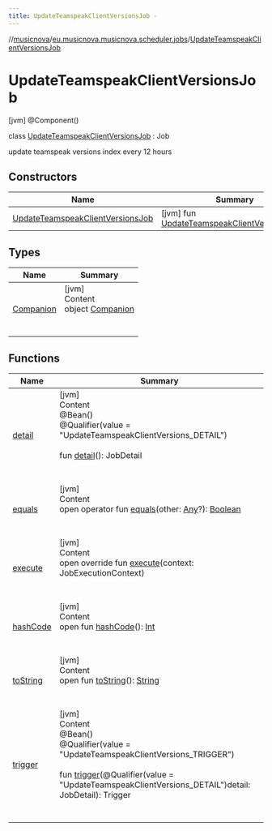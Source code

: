 ```yaml
---
title: UpdateTeamspeakClientVersionsJob -
---
```

//[musicnova](../../index.md)/[eu.musicnova.musicnova.scheduler.jobs](../index.md)/[UpdateTeamspeakClientVersionsJob](index.md)



# UpdateTeamspeakClientVersionsJob  
 [jvm] @Component()  
  
class [UpdateTeamspeakClientVersionsJob](index.md) : Job

update teamspeak versions index every 12 hours

   


## Constructors  
  
|  Name|  Summary| 
|---|---|
| <a name="eu.musicnova.musicnova.scheduler.jobs/UpdateTeamspeakClientVersionsJob/UpdateTeamspeakClientVersionsJob/#/PointingToDeclaration/"></a>[UpdateTeamspeakClientVersionsJob](-update-teamspeak-client-versions-job.md)| <a name="eu.musicnova.musicnova.scheduler.jobs/UpdateTeamspeakClientVersionsJob/UpdateTeamspeakClientVersionsJob/#/PointingToDeclaration/"></a> [jvm] fun [UpdateTeamspeakClientVersionsJob](-update-teamspeak-client-versions-job.md)()   <br>


## Types  
  
|  Name|  Summary| 
|---|---|
| <a name="eu.musicnova.musicnova.scheduler.jobs/UpdateTeamspeakClientVersionsJob.Companion///PointingToDeclaration/"></a>[Companion](-companion/index.md)| <a name="eu.musicnova.musicnova.scheduler.jobs/UpdateTeamspeakClientVersionsJob.Companion///PointingToDeclaration/"></a>[jvm]  <br>Content  <br>object [Companion](-companion/index.md)  <br><br><br>


## Functions  
  
|  Name|  Summary| 
|---|---|
| <a name="eu.musicnova.musicnova.scheduler.jobs/UpdateTeamspeakClientVersionsJob/detail/#/PointingToDeclaration/"></a>[detail](detail.md)| <a name="eu.musicnova.musicnova.scheduler.jobs/UpdateTeamspeakClientVersionsJob/detail/#/PointingToDeclaration/"></a>[jvm]  <br>Content  <br>@Bean()  <br>@Qualifier(value = "UpdateTeamspeakClientVersions_DETAIL")  <br>  <br>fun [detail](detail.md)(): JobDetail  <br><br><br>
| <a name="kotlin/Any/equals/#kotlin.Any?/PointingToDeclaration/"></a>[equals](../../eu.musicnova.musicnova.web/-web-auth-config/index.md#%5Bkotlin%2FAny%2Fequals%2F%23kotlin.Any%3F%2FPointingToDeclaration%2F%5D%2FFunctions%2F-588387816)| <a name="kotlin/Any/equals/#kotlin.Any?/PointingToDeclaration/"></a>[jvm]  <br>Content  <br>open operator fun [equals](../../eu.musicnova.musicnova.web/-web-auth-config/index.md#%5Bkotlin%2FAny%2Fequals%2F%23kotlin.Any%3F%2FPointingToDeclaration%2F%5D%2FFunctions%2F-588387816)(other: [Any](https://kotlinlang.org/api/latest/jvm/stdlib/kotlin/-any/index.html)?): [Boolean](https://kotlinlang.org/api/latest/jvm/stdlib/kotlin/-boolean/index.html)  <br><br><br>
| <a name="eu.musicnova.musicnova.scheduler.jobs/UpdateTeamspeakClientVersionsJob/execute/#org.quartz.JobExecutionContext/PointingToDeclaration/"></a>[execute](execute.md)| <a name="eu.musicnova.musicnova.scheduler.jobs/UpdateTeamspeakClientVersionsJob/execute/#org.quartz.JobExecutionContext/PointingToDeclaration/"></a>[jvm]  <br>Content  <br>open override fun [execute](execute.md)(context: JobExecutionContext)  <br><br><br>
| <a name="kotlin/Any/hashCode/#/PointingToDeclaration/"></a>[hashCode](../../eu.musicnova.musicnova.web/-web-auth-config/index.md#%5Bkotlin%2FAny%2FhashCode%2F%23%2FPointingToDeclaration%2F%5D%2FFunctions%2F-588387816)| <a name="kotlin/Any/hashCode/#/PointingToDeclaration/"></a>[jvm]  <br>Content  <br>open fun [hashCode](../../eu.musicnova.musicnova.web/-web-auth-config/index.md#%5Bkotlin%2FAny%2FhashCode%2F%23%2FPointingToDeclaration%2F%5D%2FFunctions%2F-588387816)(): [Int](https://kotlinlang.org/api/latest/jvm/stdlib/kotlin/-int/index.html)  <br><br><br>
| <a name="kotlin/Any/toString/#/PointingToDeclaration/"></a>[toString](../../eu.musicnova.musicnova.web/-web-auth-config/index.md#%5Bkotlin%2FAny%2FtoString%2F%23%2FPointingToDeclaration%2F%5D%2FFunctions%2F-588387816)| <a name="kotlin/Any/toString/#/PointingToDeclaration/"></a>[jvm]  <br>Content  <br>open fun [toString](../../eu.musicnova.musicnova.web/-web-auth-config/index.md#%5Bkotlin%2FAny%2FtoString%2F%23%2FPointingToDeclaration%2F%5D%2FFunctions%2F-588387816)(): [String](https://kotlinlang.org/api/latest/jvm/stdlib/kotlin/-string/index.html)  <br><br><br>
| <a name="eu.musicnova.musicnova.scheduler.jobs/UpdateTeamspeakClientVersionsJob/trigger/#org.quartz.JobDetail/PointingToDeclaration/"></a>[trigger](trigger.md)| <a name="eu.musicnova.musicnova.scheduler.jobs/UpdateTeamspeakClientVersionsJob/trigger/#org.quartz.JobDetail/PointingToDeclaration/"></a>[jvm]  <br>Content  <br>@Bean()  <br>@Qualifier(value = "UpdateTeamspeakClientVersions_TRIGGER")  <br>  <br>fun [trigger](trigger.md)(@Qualifier(value = "UpdateTeamspeakClientVersions_DETAIL")detail: JobDetail): Trigger  <br><br><br>

